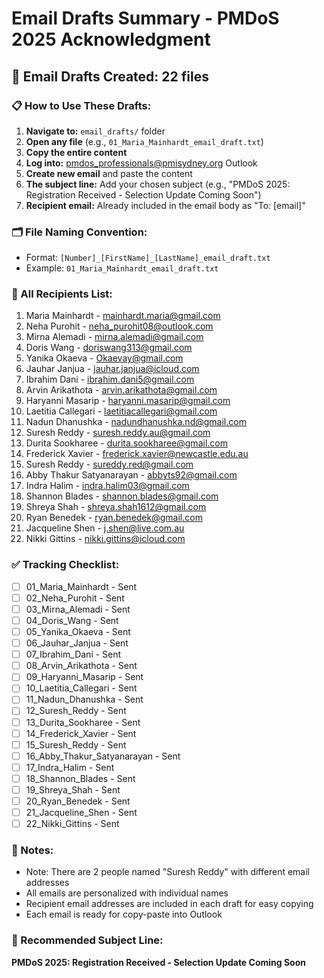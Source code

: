 # Email Drafts Summary - PMDoS 2025 Acknowledgment

## 📁 Email Drafts Created: 22 files

### 📋 How to Use These Drafts:

1. **Navigate to:** `email_drafts/` folder
2. **Open any file** (e.g., `01_Maria_Mainhardt_email_draft.txt`)
3. **Copy the entire content**
4. **Log into:** pmdos_professionals@pmisydney.org Outlook
5. **Create new email** and paste the content
6. **The subject line:** Add your chosen subject (e.g., "PMDoS 2025: Registration Received - Selection Update Coming Soon")
7. **Recipient email:** Already included in the email body as "To: [email]"

### 🗂️ File Naming Convention:
- Format: `[Number]_[FirstName]_[LastName]_email_draft.txt`
- Example: `01_Maria_Mainhardt_email_draft.txt`

### 📧 All Recipients List:

1. Maria Mainhardt - mainhardt.maria@gmail.com
2. Neha Purohit - neha_purohit08@outlook.com
3. Mirna Alemadi - mirna.alemadi@gmail.com
4. Doris Wang - doriswang313@gmail.com
5. Yanika Okaeva - Okaevay@gmail.com
6. Jauhar Janjua - jauhar.janjua@icloud.com
7. Ibrahim Dani - ibrahim.dani5@gmail.com
8. Arvin Arikathota - arvin.arikathota@gmail.com
9. Haryanni Masarip - haryanni.masarip@gmail.com
10. Laetitia Callegari - laetitiacallegari@gmail.com
11. Nadun Dhanushka - nadundhanushka.nd@gmail.com
12. Suresh Reddy - suresh.reddy.au@gmail.com
13. Durita Sookharee - durita.sookharee@gmail.com
14. Frederick Xavier - frederick.xavier@newcastle.edu.au
15. Suresh Reddy - sureddy.red@gmail.com
16. Abby Thakur Satyanarayan - abbyts92@gmail.com
17. Indra Halim - indra.halim03@gmail.com
18. Shannon Blades - shannon.blades@gmail.com
19. Shreya Shah - shreya.shah1612@gmail.com
20. Ryan Benedek - ryan.benedek@gmail.com
21. Jacqueline Shen - j.shen@live.com.au
22. Nikki Gittins - nikki.gittins@icloud.com

### ✅ Tracking Checklist:
- [ ] 01_Maria_Mainhardt - Sent
- [ ] 02_Neha_Purohit - Sent
- [ ] 03_Mirna_Alemadi - Sent
- [ ] 04_Doris_Wang - Sent
- [ ] 05_Yanika_Okaeva - Sent
- [ ] 06_Jauhar_Janjua - Sent
- [ ] 07_Ibrahim_Dani - Sent
- [ ] 08_Arvin_Arikathota - Sent
- [ ] 09_Haryanni_Masarip - Sent
- [ ] 10_Laetitia_Callegari - Sent
- [ ] 11_Nadun_Dhanushka - Sent
- [ ] 12_Suresh_Reddy - Sent
- [ ] 13_Durita_Sookharee - Sent
- [ ] 14_Frederick_Xavier - Sent
- [ ] 15_Suresh_Reddy - Sent
- [ ] 16_Abby_Thakur_Satyanarayan - Sent
- [ ] 17_Indra_Halim - Sent
- [ ] 18_Shannon_Blades - Sent
- [ ] 19_Shreya_Shah - Sent
- [ ] 20_Ryan_Benedek - Sent
- [ ] 21_Jacqueline_Shen - Sent
- [ ] 22_Nikki_Gittins - Sent

### 📝 Notes:
- Note: There are 2 people named "Suresh Reddy" with different email addresses
- All emails are personalized with individual names
- Recipient email addresses are included in each draft for easy copying
- Each email is ready for copy-paste into Outlook

### 🎯 Recommended Subject Line:
**PMDoS 2025: Registration Received - Selection Update Coming Soon**